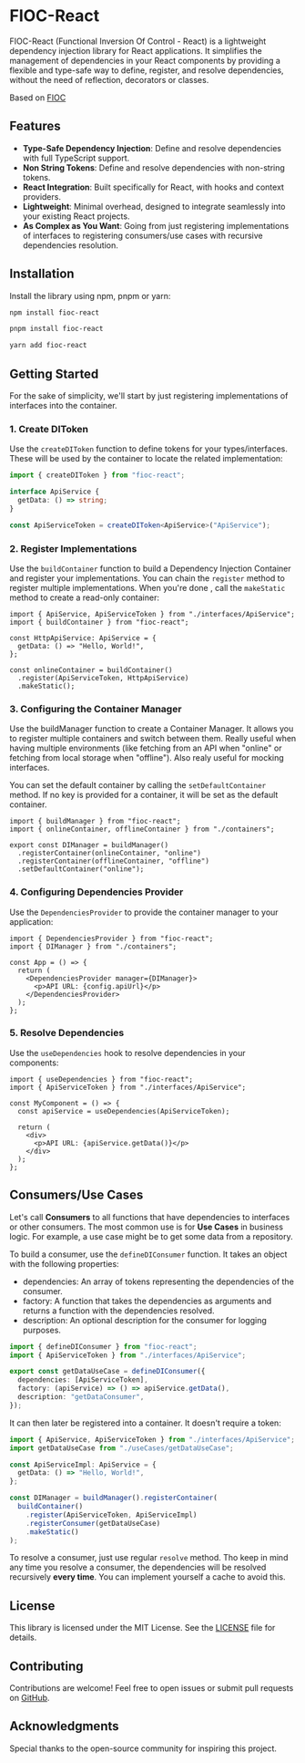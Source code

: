 # FIOC-React

FIOC-React (Functional Inversion Of Control - React) is a lightweight dependency injection library for React applications. It simplifies the management of dependencies in your React components by providing a flexible and type-safe way to define, register, and resolve dependencies, without the need of reflection, decorators or classes.

Based on [FIOC](https://www.npmjs.com/package/fioc)

## Features

- **Type-Safe Dependency Injection**: Define and resolve dependencies with full TypeScript support.
- **Non String Tokens**: Define and resolve dependencies with non-string tokens.
- **React Integration**: Built specifically for React, with hooks and context providers.
- **Lightweight**: Minimal overhead, designed to integrate seamlessly into your existing React projects.
- **As Complex as You Want**: Going from just registering implementations of interfaces to registering consumers/use cases with recursive dependencies resolution.

## Installation

Install the library using npm, pnpm or yarn:

```bash
npm install fioc-react
```

```bash
pnpm install fioc-react
```

```bash
yarn add fioc-react
```

## Getting Started

For the sake of simplicity, we'll start by just registering implementations of interfaces into the container.

### 1. Create DIToken

Use the `createDIToken` function to define tokens for your types/interfaces. These will be used by the container to locate the related implementation:

```ts
import { createDIToken } from "fioc-react";

interface ApiService {
  getData: () => string;
}

const ApiServiceToken = createDIToken<ApiService>("ApiService");
```

### 2. Register Implementations

Use the `buildContainer` function to build a Dependency Injection Container and register your implementations. You can chain the `register` method to register multiple implementations. When you're done , call the `makeStatic` method to create a read-only container:

```tsx
import { ApiService, ApiServiceToken } from "./interfaces/ApiService";
import { buildContainer } from "fioc-react";

const HttpApiService: ApiService = {
  getData: () => "Hello, World!",
};

const onlineContainer = buildContainer()
  .register(ApiServiceToken, HttpApiService)
  .makeStatic();
```

### 3. Configuring the Container Manager

Use the buildManager function to create a Container Manager. It allows you to register multiple containers and switch between them. Really useful when having multiple environments (like fetching from an API when "online" or fetching from local storage when "offline"). Also realy useful for mocking interfaces.

You can set the default container by calling the `setDefaultContainer` method. If no key is provided for a container, it will be set as the default container.

```tsx
import { buildManager } from "fioc-react";
import { onlineContainer, offlineContainer } from "./containers";

export const DIManager = buildManager()
  .registerContainer(onlineContainer, "online")
  .registerContainer(offlineContainer, "offline")
  .setDefaultContainer("online");
```

### 4. Configuring Dependencies Provider

Use the `DependenciesProvider` to provide the container manager to your application:

```tsx
import { DependenciesProvider } from "fioc-react";
import { DIManager } from "./containers";

const App = () => {
  return (
    <DependenciesProvider manager={DIManager}>
      <p>API URL: {config.apiUrl}</p>
    </DependenciesProvider>
  );
};
```

### 5. Resolve Dependencies

Use the `useDependencies` hook to resolve dependencies in your components:

```tsx
import { useDependencies } from "fioc-react";
import { ApiServiceToken } from "./interfaces/ApiService";

const MyComponent = () => {
  const apiService = useDependencies(ApiServiceToken);

  return (
    <div>
      <p>API URL: {apiService.getData()}</p>
    </div>
  );
};
```

## Consumers/Use Cases

Let's call **Consumers** to all functions that have dependencies to interfaces or other consumers. The most common use is for **Use Cases** in business logic. For example, a use case might be to get some data from a repository.

To build a consumer, use the `defineDIConsumer` function. It takes an object with the following properties:

- dependencies: An array of tokens representing the dependencies of the consumer.
- factory: A function that takes the dependencies as arguments and returns a function with the dependencies resolved.
- description: An optional description for the consumer for logging purposes.

```ts
import { defineDIConsumer } from "fioc-react";
import { ApiServiceToken } from "./interfaces/ApiService";

export const getDataUseCase = defineDIConsumer({
  dependencies: [ApiServiceToken],
  factory: (apiService) => () => apiService.getData(),
  description: "getDataConsumer",
});
```

It can then later be registered into a container. It doesn't require a token:

```ts
import { ApiService, ApiServiceToken } from "./interfaces/ApiService";
import getDataUseCase from "./useCases/getDataUseCase";

const ApiServiceImpl: ApiService = {
  getData: () => "Hello, World!",
};

const DIManager = buildManager().registerContainer(
  buildContainer()
    .register(ApiServiceToken, ApiServiceImpl)
    .registerConsumer(getDataUseCase)
    .makeStatic()
);
```

To resolve a consumer, just use regular `resolve` method. Tho keep in mind any time you resolve a consumer, the dependencies will be resolved recursively **every time**. You can implement yourself a cache to avoid this.

## License

This library is licensed under the MIT License. See the [LICENSE](./LICENSE) file for details.

## Contributing

Contributions are welcome! Feel free to open issues or submit pull requests on [GitHub](https://github.com/kolostring/fioc-react).

## Acknowledgments

Special thanks to the open-source community for inspiring this project.
